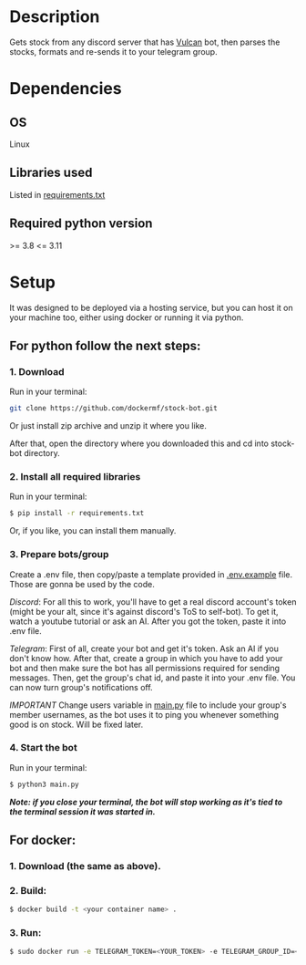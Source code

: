 # Description
Gets stock from any discord server that has [Vulcan](https://discordbotlist.com/bots/vulcan) bot, then parses the stocks, formats and re-sends it to your telegram group.

# Dependencies
## OS
Linux
## Libraries used
Listed in [requirements.txt](requirements.txt)
## Required python version
\>= 3.8
<= 3.11
# Setup
It was designed to be deployed via a hosting service, but you can host it on your machine too, either using docker or running it via python.
## For python follow the next steps:
### 1. Download
Run in your terminal:
```bash
git clone https://github.com/dockermf/stock-bot.git
```
Or just install zip archive and unzip it where you like.

After that, open the directory where you downloaded this and cd into stock-bot directory.
### 2. Install all required libraries
Run in your terminal:
```bash
$ pip install -r requirements.txt
```
Or, if you like, you can install them manually.
### 3. Prepare bots/group
Create a .env file, then copy/paste a template provided in [.env.example](.env.example) file. Those are gonna be used by the code.

*Discord*:
For all this to work, you'll have to get a real discord account's token (might be your alt, since it's against discord's ToS to self-bot). To get it, watch a youtube tutorial or ask an AI.
After you got the token, paste it into .env file.

*Telegram*:
First of all, create your bot and get it's token. Ask an AI if you don't know how.
After that, create a group in which you have to add your bot and then make sure the bot has all permissions required for sending messages. Then, get the group's chat id, and paste it into your .env file. You can now turn group's notifications off.

*IMPORTANT*
Change users variable in [main.py](main.py) file to include your group's member usernames, as the bot uses it to ping you whenever something good is on stock. Will be fixed later.
### 4. Start the bot
Run in your terminal:
```bash
$ python3 main.py
```
***Note: if you close your terminal, the bot will stop working as it's tied to the terminal session it was started in.***
## For docker:
### 1. Download (the same as above).
### 2. Build:
```bash
$ docker build -t <your container name> .
```
### 3. Run:
```bash
$ sudo docker run -e TELEGRAM_TOKEN=<YOUR_TOKEN> -e TELEGRAM_GROUP_ID=<YOUR_GROUP_ID> -e DISCORD_TOKEN=<YOUR_DISCORD_TOKEN> <your container>
```
